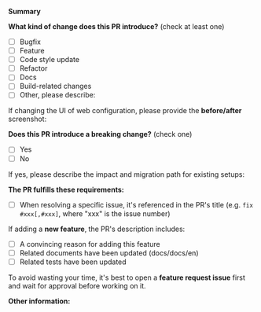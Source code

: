 <!-- Please don't delete this template -->

<!-- PULL REQUEST TEMPLATE -->
<!-- (Update "[ ]" to "[x]" to check a box) -->

**Summary**

**What kind of change does this PR introduce?** (check at least one)

- [ ] Bugfix
- [ ] Feature
- [ ] Code style update
- [ ] Refactor
- [ ] Docs
- [ ] Build-related changes
- [ ] Other, please describe:

If changing the UI of web configuration, please provide the **before/after** screenshot:

**Does this PR introduce a breaking change?** (check one)

- [ ] Yes
- [ ] No

If yes, please describe the impact and migration path for existing setups:

**The PR fulfills these requirements:**

- [ ] When resolving a specific issue, it's referenced in the PR's title (e.g. `fix #xxx[,#xxx]`, where "xxx" is the issue number)

If adding a **new feature**, the PR's description includes:

- [ ] A convincing reason for adding this feature
- [ ] Related documents have been updated (docs/docs/en)
- [ ] Related tests have been updated

To avoid wasting your time, it's best to open a **feature request issue** first and wait for approval before working on it.

**Other information:**
